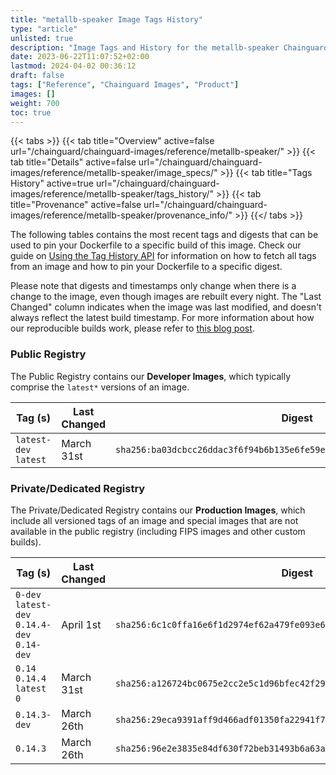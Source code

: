 ```yaml
---
title: "metallb-speaker Image Tags History"
type: "article"
unlisted: true
description: "Image Tags and History for the metallb-speaker Chainguard Image"
date: 2023-06-22T11:07:52+02:00
lastmod: 2024-04-02 00:36:12
draft: false
tags: ["Reference", "Chainguard Images", "Product"]
images: []
weight: 700
toc: true
---
```


{{< tabs >}}
{{< tab title="Overview" active=false url="/chainguard/chainguard-images/reference/metallb-speaker/" >}}
{{< tab title="Details" active=false url="/chainguard/chainguard-images/reference/metallb-speaker/image_specs/" >}}
{{< tab title="Tags History" active=true url="/chainguard/chainguard-images/reference/metallb-speaker/tags_history/" >}}
{{< tab title="Provenance" active=false url="/chainguard/chainguard-images/reference/metallb-speaker/provenance_info/" >}}
{{</ tabs >}}

The following tables contains the most recent tags and digests that can be used to pin your Dockerfile to a specific build of this image. Check our guide on [Using the Tag History API](/chainguard/chainguard-images/using-the-tag-history-api/) for information on how to fetch all tags from an image and how to pin your Dockerfile to a specific digest.

Please note that digests and timestamps only change when there is a change to the image, even though images are rebuilt every night. The "Last Changed" column indicates when the image was last modified, and doesn't always reflect the latest build timestamp. For more information about how our reproducible builds work, please refer to [this blog post](https://www.chainguard.dev/unchained/reproducing-chainguards-reproducible-image-builds).

### Public Registry
The Public Registry contains our **Developer Images**, which typically comprise the `latest*` versions of an image.

| Tag (s)                | Last Changed | Digest                                                                    |
|------------------------|--------------|---------------------------------------------------------------------------|
|  `latest-dev` `latest` | March 31st   | `sha256:ba03dcbcc26ddac3f6f94b6b135e6fe59e49c2650d5269ad738e49b7021df4cd` |


### Private/Dedicated Registry
The Private/Dedicated Registry contains our **Production Images**, which include all versioned tags of an image and special images that are not available in the public registry (including FIPS images and other custom builds).

| Tag (s)                                       | Last Changed | Digest                                                                    |
|-----------------------------------------------|--------------|---------------------------------------------------------------------------|
|  `0-dev` `latest-dev` `0.14.4-dev` `0.14-dev` | April 1st    | `sha256:6c1c0ffa16e6f1d2974ef62a479fe093e6582bb4dd938f377411e3c2ee71aa0c` |
|  `0.14` `0.14.4` `latest` `0`                 | March 31st   | `sha256:a126724bc0675e2cc2e5c1d96bfec42f294e879bffdc04554d202c5aa76e4902` |
|  `0.14.3-dev`                                 | March 26th   | `sha256:29eca9391aff9d466adf01350fa22941f79f4f361e5cf0a801cfc90891eb713a` |
|  `0.14.3`                                     | March 26th   | `sha256:96e2e3835e84df630f72beb31493b6a63a1e8fcf17b40ddf7893abd7e79094bf` |

